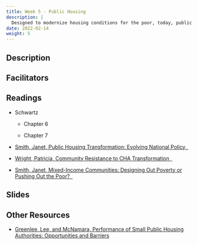 ```yaml
---
title: Week 5 - Public Housing
description: |
  Designed to modernize housing conditions for the poor, today, public housing is seen as both a boon and a boondoggle within many local contexts.
date: 2022-02-14
weight: 5
---
```

## Description
## Facilitators
## Readings
* Schwartz

  - Chapter 6
  
  - Chapter 7

* [Smith, Janet, Public Housing Transformation: Evolving National Policy &nbsp;<i class="fas fa-cloud-download-alt"></i>](https://uofi.box.com/s/jki68eh6y57efc3ixwrn86w4liqr2fxw)

* [Wright, Patricia, Community Resistance to CHA Transformation &nbsp;<i class="fas fa-cloud-download-alt"></i>](https://uofi.box.com/s/le88mhhgl6iwqdxgp090xzqokctioxi5)

* [Smith, Janet, Mixed-Income Communities: Designing Out Poverty or Pushing Out the Poor? &nbsp;<i class="fas fa-cloud-download-alt"></i>](https://uofi.box.com/s/h542mmzus8powbqcztn73heihz2x8cvs)

## Slides
## Other Resources

* [Greenlee, Lee, and McNamara, Performance of Small Public Housing Authorities: Opportunities and Barriers](https://www.jstor.org/stable/26524883?seq=1#metadata_info_tab_contents)